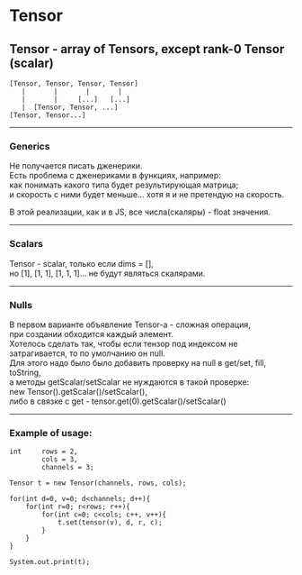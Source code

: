 # Tensor

## Tensor - array of Tensors, except rank-0 Tensor (scalar)
```
[Tensor, Tensor, Tensor, Tensor]  
   |       |       |       |  
   |       |     [...]   [...]  
   |  [Tensor, Tensor, ...]  
[Tensor, Tensor...]  
```
---
### Generics
Не получается писать дженерики.  
Есть проблема с дженериками в функциях, например:  
как понимать какого типа будет результирующая матрица;  
и скорость с ними будет меньше... хотя я и не претендую на скорость.  

В этой реализации, как и в JS, все числа(скаляры) - float значения.  

---
### Scalars
Tensor - scalar, только если dims = [],  
но [1], [1, 1], [1, 1, 1]... не будут являться скалярами.  

---
### Nulls
В первом варианте объявление Tensor-а - сложная операция,  
при создании обходится каждый элемент.  
Хотелось сделать так, чтобы если тензор под индексом не  
затрагивается, то по умолчанию он null.  
Для этого надо было было добавить проверку на null в get/set, fill, toString,  
а методы getScalar/setScalar не нуждаются в такой проверке:  
    new Tensor().getScalar()/setScalar(),  
    либо в связке с get - tensor.get(0).getScalar()/setScalar()  

---
### Example of usage: 
```
int     rows = 2, 
        cols = 3, 
        channels = 3;

Tensor t = new Tensor(channels, rows, cols);

for(int d=0, v=0; d<channels; d++){
    for(int r=0; r<rows; r++){
        for(int c=0; c<cols; c++, v++){
            t.set(tensor(v), d, r, c);
        }
    }
}

System.out.print(t);
```
